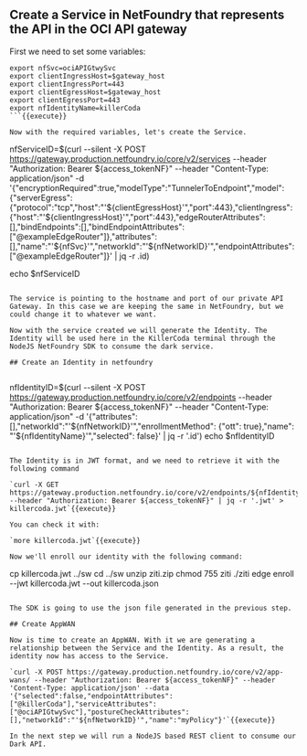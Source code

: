 ## Create a Service in NetFoundry that represents the API in the OCI API gateway

First we need to set some variables:

```
export nfSvc=ociAPIGtwySvc
export clientIngressHost=$gateway_host
export clientIngressPort=443
export clientEgressHost=$gateway_host
export clientEgressPort=443
export nfIdentityName=killerCoda
```{{execute}}

Now with the required variables, let's create the Service.

```
nfServiceID=$(curl --silent -X POST https://gateway.production.netfoundry.io/core/v2/services --header "Authorization: Bearer ${access_tokenNF}" --header "Content-Type: application/json" -d '{"encryptionRequired":true,"modelType":"TunnelerToEndpoint","model":{"serverEgress":{"protocol":"tcp","host":"'${clientEgressHost}'","port":443},"clientIngress":{"host":"'${clientIngressHost}'","port":443},"edgeRouterAttributes":[],"bindEndpoints":[],"bindEndpointAttributes":["@exampleEdgeRouter"]},"attributes":[],"name":"'${nfSvc}'","networkId":"'${nfNetworkID}'","endpointAttributes":["@exampleEdgeRouter"]}' | jq  -r .id)

echo $nfServiceID
```{{execute}}

The service is pointing to the hostname and port of our private API Gateway. In this case we are keeping the same in NetFoundry, but we could change it to whatever we want.

Now with the service created we will generate the Identity. The Identity will be used here in the KillerCoda terminal through the NodeJS NetFoundry SDK to consume the dark service.

## Create an Identity in netfoundry


```
nfIdentityID=$(curl --silent -X POST https://gateway.production.netfoundry.io/core/v2/endpoints --header "Authorization: Bearer ${access_tokenNF}" --header "Content-Type: application/json" -d '{"attributes": [],"networkId":"'${nfNetworkID}'","enrollmentMethod": {"ott": true},"name": "'${nfIdentityName}'","selected": false}' | jq -r '.id')
echo $nfIdentityID
```{{execute}}

The Identity is in JWT format, and we need to retrieve it with the following command

`curl -X GET https://gateway.production.netfoundry.io/core/v2/endpoints/${nfIdentityID} --header "Authorization: Bearer ${access_tokenNF}" | jq -r '.jwt' > killercoda.jwt`{{execute}}

You can check it with:

`more killercoda.jwt`{{execute}}

Now we'll enroll our identity with the following command:

```
cp killercoda.jwt ../sw
cd ../sw
unzip ziti.zip
chmod 755 ziti
./ziti edge enroll --jwt killercoda.jwt --out killercoda.json
```{{execute}}

The SDK is going to use the json file generated in the previous step.

## Create AppWAN

Now is time to create an AppWAN. With it we are generating a relationship between the Service and the Identity. As a result, the identity now has access to the Service.

`curl -X POST https://gateway.production.netfoundry.io/core/v2/app-wans/ --header "Authorization: Bearer ${access_tokenNF}" --header 'Content-Type: application/json' --data '{"selected":false,"endpointAttributes":["@killerCoda"],"serviceAttributes":["@ociAPIGtwySvc"],"postureCheckAttributes":[],"networkId":"'${nfNetworkID}'","name":"myPolicy"}'`{{execute}}

In the next step we will run a NodeJS based REST client to consume our Dark API.



